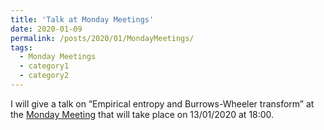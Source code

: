 ```yaml
---
title: 'Talk at Monday Meetings'
date: 2020-01-09
permalink: /posts/2020/01/MondayMeetings/
tags:
  - Monday Meetings
  - category1
  - category2
---
```


I will give a talk on “Empirical entropy and Burrows-Wheeler transform” at the [Monday Meeting](http://profs.scienze.univr.it/~liptak/MondayMeetings201920.html) that will take place on 13/01/2020 at 18:00.